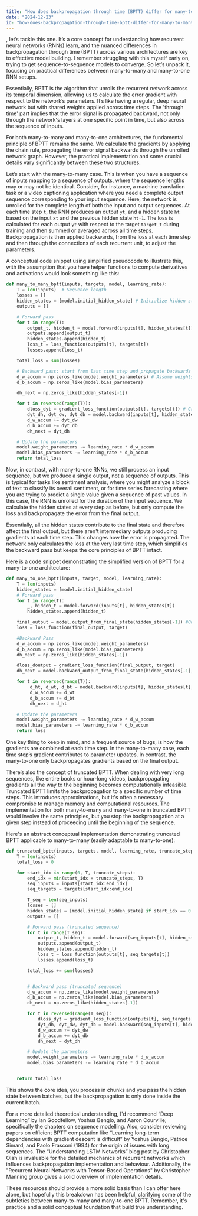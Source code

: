```yaml
---
title: "How does backpropagation through time (BPTT) differ for many-to-many and many-to-one RNNs?"
date: "2024-12-23"
id: "how-does-backpropagation-through-time-bptt-differ-for-many-to-many-and-many-to-one-rnns"
---
```


, let’s tackle this one. It’s a core concept for understanding how recurrent neural networks (RNNs) learn, and the nuanced differences in backpropagation through time (BPTT) across various architectures are key to effective model building. I remember struggling with this myself early on, trying to get sequence-to-sequence models to converge. So let’s unpack it, focusing on practical differences between many-to-many and many-to-one RNN setups.

Essentially, BPTT is the algorithm that unrolls the recurrent network across its temporal dimension, allowing us to calculate the error gradient with respect to the network’s parameters. It’s like having a regular, deep neural network but with shared weights applied across time steps. The 'through time' part implies that the error signal is propagated backward, not only through the network's layers at one specific point in time, but also across the sequence of inputs.

For both many-to-many and many-to-one architectures, the fundamental principle of BPTT remains the same. We calculate the gradients by applying the chain rule, propagating the error signal backwards through the unrolled network graph. However, the practical implementation and some crucial details vary significantly between these two structures.

Let’s start with the many-to-many case. This is when you have a sequence of inputs mapping to a sequence of outputs, where the sequence lengths may or may not be identical. Consider, for instance, a machine translation task or a video captioning application where you need a complete output sequence corresponding to your input sequence. Here, the network is unrolled for the complete length of both the input and output sequences. At each time step `t`, the RNN produces an output `yt`, and a hidden state `ht` based on the input `xt` and the previous hidden state `ht-1`. The loss is calculated for each output `yt` with respect to the target `target_t` during training and then summed or averaged across all time steps. Backpropagation is then applied backwards, from the loss at each time step and then through the connections of each recurrent unit, to adjust the parameters.

A conceptual code snippet using simplified pseudocode to illustrate this, with the assumption that you have helper functions to compute derivatives and activations would look something like this:

```python
def many_to_many_bptt(inputs, targets, model, learning_rate):
    T = len(inputs)  # Sequence length
    losses = []
    hidden_states = [model.initial_hidden_state] # Initialize hidden state
    outputs = []

    # Forward pass
    for t in range(T):
        output_t, hidden_t = model.forward(inputs[t], hidden_states[t])
        outputs.append(output_t)
        hidden_states.append(hidden_t)
        loss_t = loss_function(outputs[t], targets[t])
        losses.append(loss_t)

    total_loss = sum(losses)

    # Backward pass: start from last time step and propagate backwards
    d_w_accum = np.zeros_like(model.weight_parameters) # Assume weights are in a dict or numpy array
    d_b_accum = np.zeros_like(model.bias_parameters)

    dh_next = np.zeros_like(hidden_states[-1])

    for t in reversed(range(T)):
        dloss_dyt = gradient_loss_function(outputs[t], targets[t]) # Gradients for the loss calculation
        dyt_dh, dyt_dw, dyt_db = model.backward(inputs[t], hidden_states[t], hidden_states[t+1], dloss_dyt, dh_next) # Gradients from the network
        d_w_accum += dyt_dw
        d_b_accum += dyt_db
        dh_next = dyt_dh

    # Update the parameters
    model.weight_parameters -= learning_rate * d_w_accum
    model.bias_parameters -= learning_rate * d_b_accum
    return total_loss
```

Now, in contrast, with many-to-one RNNs, we still process an input sequence, but we produce a single output, not a sequence of outputs. This is typical for tasks like sentiment analysis, where you might analyze a block of text to classify its overall sentiment, or for time series forecasting where you are trying to predict a single value given a sequence of past values. In this case, the RNN is unrolled for the duration of the input sequence. We calculate the hidden states at every step as before, but only compute the loss and backpropagate the error from the final output.

Essentially, all the hidden states contribute to the final state and therefore affect the final output, but there aren't intermediary outputs producing gradients at each time step. This changes how the error is propagated. The network only calculates the loss at the very last time step, which simplifies the backward pass but keeps the core principles of BPTT intact.

Here is a code snippet demonstrating the simplified version of BPTT for a many-to-one architecture:

```python
def many_to_one_bptt(inputs, target, model, learning_rate):
    T = len(inputs)
    hidden_states = [model.initial_hidden_state]
    # Forward pass
    for t in range(T):
        _, hidden_t = model.forward(inputs[t], hidden_states[t])
        hidden_states.append(hidden_t)

    final_output = model.output_from_final_state(hidden_states[-1]) #Output only after last state.
    loss = loss_function(final_output, target)

    #Backward Pass
    d_w_accum = np.zeros_like(model.weight_parameters)
    d_b_accum = np.zeros_like(model.bias_parameters)
    dh_next = np.zeros_like(hidden_states[-1])

    dloss_doutput = gradient_loss_function(final_output, target)
    dh_next = model.backward_output_from_final_state(hidden_states[-1], dloss_doutput)

    for t in reversed(range(T)):
         d_ht, d_wt, d_bt = model.backward(inputs[t], hidden_states[t], hidden_states[t+1], np.zeros_like(dh_next), dh_next)
         d_w_accum += d_wt
         d_b_accum += d_bt
         dh_next = d_ht

    # Update the parameters
    model.weight_parameters -= learning_rate * d_w_accum
    model.bias_parameters -= learning_rate * d_b_accum
    return loss
```

One key thing to keep in mind, and a frequent source of bugs, is how the gradients are combined at each time step. In the many-to-many case, each time step’s gradient contributes to parameter updates. In contrast, the many-to-one only backpropagates gradients based on the final output.

There’s also the concept of truncated BPTT. When dealing with very long sequences, like entire books or hour-long videos, backpropagating gradients all the way to the beginning becomes computationally infeasible. Truncated BPTT limits the backpropagation to a specific number of time steps. This introduces approximations, but it's often a necessary compromise to manage memory and computational resources. The implementation for both many-to-many and many-to-one in truncated BPTT would involve the same principles, but you stop the backpropagation at a given step instead of proceeding until the beginning of the sequence.

Here's an abstract conceptual implementation demonstrating truncated BPTT applicable to many-to-many (easily adaptable to many-to-one):

```python
def truncated_bptt(inputs, targets, model, learning_rate, truncate_steps):
    T = len(inputs)
    total_loss = 0

    for start_idx in range(0, T, truncate_steps):
        end_idx = min(start_idx + truncate_steps, T)
        seq_inputs = inputs[start_idx:end_idx]
        seq_targets = targets[start_idx:end_idx]

        T_seq = len(seq_inputs)
        losses = []
        hidden_states = [model.initial_hidden_state] if start_idx == 0 else [model.get_hidden_state_at_step(start_idx-1)] #Handle initial state of the segment if not the first one
        outputs = []

        # Forward pass (truncated sequence)
        for t in range(T_seq):
            output_t, hidden_t = model.forward(seq_inputs[t], hidden_states[t])
            outputs.append(output_t)
            hidden_states.append(hidden_t)
            loss_t = loss_function(outputs[t], seq_targets[t])
            losses.append(loss_t)

        total_loss += sum(losses)


        # Backward pass (truncated sequence)
        d_w_accum = np.zeros_like(model.weight_parameters)
        d_b_accum = np.zeros_like(model.bias_parameters)
        dh_next = np.zeros_like(hidden_states[-1])

        for t in reversed(range(T_seq)):
            dloss_dyt = gradient_loss_function(outputs[t], seq_targets[t])
            dyt_dh, dyt_dw, dyt_db = model.backward(seq_inputs[t], hidden_states[t], hidden_states[t+1], dloss_dyt, dh_next)
            d_w_accum += dyt_dw
            d_b_accum += dyt_db
            dh_next = dyt_dh

        # Update the parameters
        model.weight_parameters -= learning_rate * d_w_accum
        model.bias_parameters -= learning_rate * d_b_accum


    return total_loss
```

This shows the core idea, you process in chunks and you pass the hidden state between batches, but the backpropagation is only done inside the current batch.

For a more detailed theoretical understanding, I'd recommend “Deep Learning” by Ian Goodfellow, Yoshua Bengio, and Aaron Courville; specifically the chapters on sequence modelling. Also, consider reviewing papers on efficient BPTT computation like “Learning long-term dependencies with gradient descent is difficult” by Yoshua Bengio, Patrice Simard, and Paolo Frasconi (1994) for the origin of issues with long sequences. The “Understanding LSTM Networks” blog post by Christopher Olah is invaluable for the detailed mechanics of recurrent networks which influences backpropagation implementation and behaviour. Additionally, the "Recurrent Neural Networks with Tensor-Based Operations" by Christopher Manning group gives a solid overview of implementation details.

These resources should provide a more solid basis than I can offer here alone, but hopefully this breakdown has been helpful, clarifying some of the subtleties between many-to-many and many-to-one BPTT. Remember, it's practice and a solid conceptual foundation that build true understanding.

